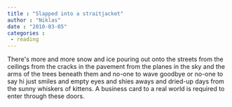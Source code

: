 ```yaml
---
title : "Slapped into a straitjacket"
author : "Niklas"
date : "2010-03-05"
categories : 
 - reading
---
```


There's more and more snow and ice pouring out onto the streets from the ceilings from the cracks in the pavement from the planes in the sky and the arms of the trees beneath them and no-one to wave goodbye or no-one to say hi just smiles and empty eyes and shies aways and dried-up days from the sunny whiskers of kittens. A business card to a real world is required to enter through these doors.
